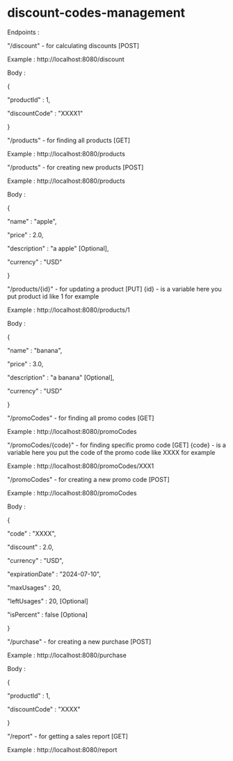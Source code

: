 # discount-codes-management
Endpoints : 

"/discount" - for calculating discounts [POST]

Example : http://localhost:8080/discount 

Body : 

{

  "productId" : 1,
  
  "discountCode" : "XXXX1"
  
}

"/products" - for finding all products [GET]

Example : http://localhost:8080/products

"/products" - for creating new products [POST]

Example : http://localhost:8080/products

Body : 

{

  "name" : "apple",
  
  "price" : 2.0,
  
  "description" : "a apple" [Optional],
  
  "currency" : "USD"
  
}

"/products/{id}" - for updating a product [PUT] {id} - is a variable here you put product id like 1 for example

Example : http://localhost:8080/products/1

Body : 

{

  "name" : "banana",
  
  "price" : 3.0,
  
  "description" : "a banana" [Optional],
  
  "currency" : "USD"
  
}

"/promoCodes" - for finding all promo codes [GET]

Example : http://localhost:8080/promoCodes

"/promoCodes/{code}" - for finding specific promo code [GET] {code} - is a variable here you put the code of the promo code like XXXX for example

Example : http://localhost:8080/promoCodes/XXX1

"/promoCodes" - for creating a new promo code [POST]

Example : http://localhost:8080/promoCodes

Body : 

{

  "code" : "XXXX",
  
  "discount" : 2.0,
  
  "currency" : "USD",
  
  "expirationDate" : "2024-07-10",
  
  "maxUsages" : 20,
  
  "leftUsages" : 20, [Optional]
  
  "isPercent" : false [Optiona]
  
}

"/purchase" - for creating a new purchase [POST]

Example : http://localhost:8080/purchase

Body : 

{

  "productId" : 1,
  
  "discountCode" : "XXXX"
  
}

"/report" - for getting a sales report [GET]

Example : http://localhost:8080/report
